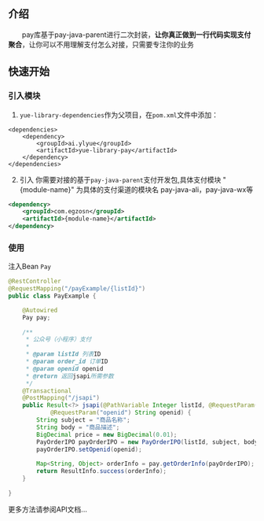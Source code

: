 ## 介绍
　　pay库基于pay-java-parent进行二次封装，**让你真正做到一行代码实现支付聚合**，让你可以不用理解支付怎么对接，只需要专注你的业务

## 快速开始
### 引入模块
1. `yue-library-dependencies`作为父项目，在`pom.xml`文件中添加：
``` pom
<dependencies>
	<dependency>
		<groupId>ai.ylyue</groupId>
		<artifactId>yue-library-pay</artifactId>
	</dependency>
</dependencies>
```

2. 引入 你需要对接的基于`pay-java-parent`支付开发包,具体支付模块 "{module-name}" 为具体的支付渠道的模块名 pay-java-ali，pay-java-wx等
```xml
<dependency>
	<groupId>com.egzosn</groupId>
	<artifactId>{module-name}</artifactId>
</dependency>
```

### 使用
注入Bean `Pay`
```java
@RestController
@RequestMapping("/payExample/{listId}")
public class PayExample {

	@Autowired
	Pay pay;
	
    /**
     * 公众号（小程序）支付
     * 
     * @param listId 列表ID
     * @param order_id 订单ID
     * @param openid openid
     * @return 返回jsapi所需参数
     */
	@Transactional
	@PostMapping("/jsapi")
	public Result<?> jsapi(@PathVariable Integer listId, @RequestParam("order_id") Long order_id,
			@RequestParam("openid") String openid) {
		String subject = "商品名称";
		String body = "商品描述";
		BigDecimal price = new BigDecimal(0.01);
		PayOrderIPO payOrderIPO = new PayOrderIPO(listId, subject, body, price, WxTransactionType.JSAPI);
		payOrderIPO.setOpenid(openid);
		
		Map<String, Object> orderInfo = pay.getOrderInfo(payOrderIPO);
		return ResultInfo.success(orderInfo);
	}
	
}
```
更多方法请参阅API文档...